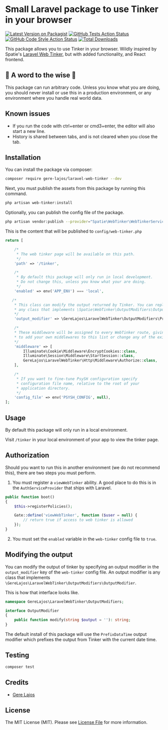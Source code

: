 # Small Laravel package to use Tinker in your browser

[![Latest Version on Packagist](https://img.shields.io/packagist/v/gere-lajos/laravel-web-tinker.svg?style=flat-square)](https://packagist.org/packages/gere-lajos/laravel-web-tinker)
[![GitHub Tests Action Status](https://img.shields.io/github/actions/workflow/status/gere-lajos/laravel-web-tinker/run-tests.yml?branch=main&label=tests&style=flat-square)](https://github.com/gere-lajos/laravel-web-tinker/actions?query=workflow%3Arun-tests+branch%3Amain)
[![GitHub Code Style Action Status](https://img.shields.io/github/actions/workflow/status/gere-lajos/laravel-web-tinker/fix-php-code-style-issues.yml?branch=main&label=code%20style&style=flat-square)](https://github.com/gere-lajos/laravel-web-tinker/actions?query=workflow%3A"Fix+PHP+code+style+issues"+branch%3Amain)
[![Total Downloads](https://img.shields.io/packagist/dt/gere-lajos/laravel-web-tinker.svg?style=flat-square)](https://packagist.org/packages/gere-lajos/laravel-web-tinker)

This package allows you to use Tinker in your browser. Wildly inspired by Spatie's [Laravel Web Tinker](https://github.com/spatie/laravel-web-tinker), but with added functionality, and React frontend.

## 🚨 A word to the wise 🚨

This package can run arbitrary code. Unless you know what you are doing, you should never install or use this in a production environment, or any environment where you handle real world data.

## Known issues

- If you run the code with ctrl+enter or cmd3+enter, the editor will also start a new line.
- History is shared between tabs, and is not cleared when you close the tab.

## Installation

You can install the package via composer:

```bash
composer require gere-lajos/laravel-web-tinker --dev
```

Next, you must publish the assets from this package by running this command.

```bash
php artisan web-tinker:install
```

Optionally, you can publish the config file of the package.

```bash
php artisan vendor:publish --provider="Spatie\WebTinker\WebTinkerServiceProvider" --tag="config"
```

This is the content that will be published to `config/web-tinker.php`

```php
return [

    /*
     * The web tinker page will be available on this path.
     */
    'path' => '/tinker',

    /*
     * By default this package will only run in local development.
     * Do not change this, unless you know what your are doing.
     */
    'enabled' => env('APP_ENV') === 'local',

   /*
    * This class can modify the output returned by Tinker. You can replace this with
    * any class that implements \Spatie\WebTinker\OutputModifiers\OutputModifier.
    */
    'output_modifier' => \GereLajos\LaravelWebTinker\OutputModifiers\PrefixDateTime::class,

    /*
    * These middleware will be assigned to every WebTinker route, giving you the chance
    * to add your own middlewares to this list or change any of the existing middleware.
    */
    'middleware' => [
        Illuminate\Cookie\Middleware\EncryptCookies::class,
        Illuminate\Session\Middleware\StartSession::class,
        GereLajos\LaravelWebTinker\Http\Middleware\Authorize::class,
    ],

    /*
     * If you want to fine-tune PsySH configuration specify
     * configuration file name, relative to the root of your
     * application directory.
     */
    'config_file' => env('PSYSH_CONFIG', null),
];
```

## Usage

By default this package will only run in a local environment.

Visit `/tinker` in your local environment of your app to view the tinker page.

## Authorization

Should you want to run this in another environment (we do not recommend this), there are two steps you must perform.

1. You must register a `viewWebTinker` ability. A good place to do this is in the `AuthServiceProvider` that ships with Laravel.

```php
public function boot()
{
    $this->registerPolicies();

    Gate::define('viewWebTinker', function ($user = null) {
        // return true if access to web tinker is allowed
    });
}
```

2. You must set the `enabled` variable in the `web-tinker` config file to `true`.

## Modifying the output

You can modify the output of tinker by specifying an output modifier in the `output_modifier` key of the `web-tinker` config file. An output modifier is any class that implements `\GereLajos\LaravelWebTinker\OutputModifiers\OutputModifier`.

This is how that interface looks like.

```php
namespace GereLajos\LaravelWebTinker\OutputModifiers;

interface OutputModifier
{
    public function modify(string $output = ''): string;
}
```

The default install of this package will use the `PrefixDataTime` output modifier which prefixes the output from Tinker with the current date time.

## Testing

``` bash
composer test
```

## Credits

- [Gere Lajos](https://github.com/gere-lajos)

## License

The MIT License (MIT). Please see [License File](LICENSE.md) for more information.

